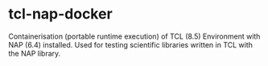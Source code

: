 # tcl-nap-docker
Containerisation (portable runtime execution) of TCL (8.5) Environment with NAP (6.4) installed. Used for testing scientific libraries written in TCL with the NAP library.
